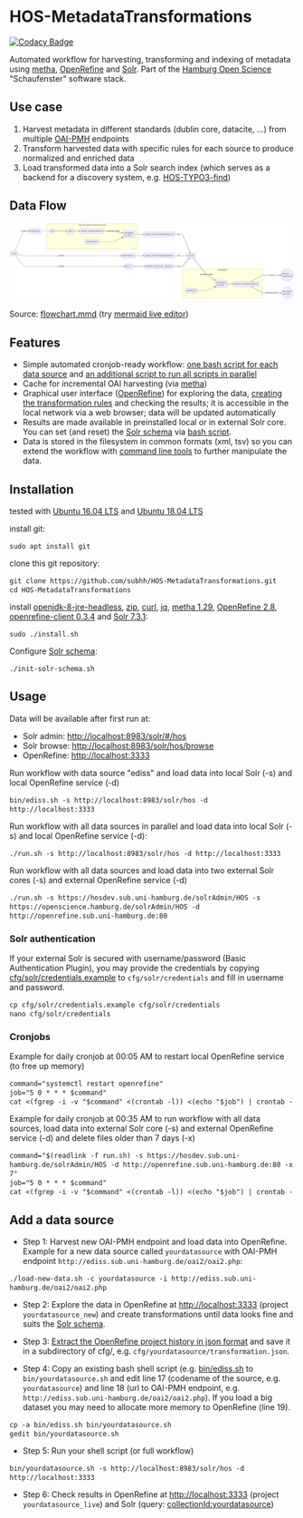 # HOS-MetadataTransformations

[![Codacy Badge](https://api.codacy.com/project/badge/Grade/6d9c8171289f424b903d22682663bb6d)](https://www.codacy.com/app/felixlohmeier/HOS-MetadataTransformations?utm_source=github.com&amp;utm_medium=referral&amp;utm_content=subhh/HOS-MetadataTransformations&amp;utm_campaign=Badge_Grade)

Automated workflow for harvesting, transforming and indexing of metadata using [metha](https://github.com/miku/metha), [OpenRefine](http://openrefine.org/) and [Solr](http://lucene.apache.org/solr/). Part of the [Hamburg Open Science](http://www.hamburg.de/openscience) "Schaufenster" software stack.

## Use case

1. Harvest metadata in different standards (dublin core, datacite, ...) from multiple [OAI-PMH](https://www.openarchives.org/pmh/) endpoints
2. Transform harvested data with specific rules for each source to produce normalized and enriched data
3. Load transformed data into a Solr search index (which serves as a backend for a discovery system, e.g. [HOS-TYPO3-find](https://github.com/subhh/HOS-TYPO3-find))

## Data Flow

[![mermaid flowchart](flowchart.png)](https://github.com/subhh/HOS-MetadataTransformations/raw/master/flowchart.png)

Source: [flowchart.mmd](flowchart.mmd) (try [mermaid live editor](https://mermaidjs.github.io/mermaid-live-editor/))

## Features

* Simple automated cronjob-ready workflow: [one bash script for each data source](bin) and [an additional script to run all scripts in parallel](run.sh)
* Cache for incremental OAI harvesting (via [metha](https://github.com/miku/metha))
* Graphical user interface ([OpenRefine](http://openrefine.org/)) for exploring the data,  [creating the transformation rules](http://kb.refinepro.com/2012/06/google-refine-json-and-my-notepad-or.html) and checking the results; it is accessible in the local network via a web browser; data will be updated automatically
* Results are made available in preinstalled local or in external Solr core. You can set (and reset) the [Solr schema](cfg/solr) via [bash script](init-solr-schema.sh).
* Data is stored in the filesystem in common formats (xml, tsv) so you can extend the workflow with [command line tools](http://jorol.de/2016-ELAG-Bootcamp/slides/) to further manipulate the data.

## Installation

tested with [Ubuntu 16.04 LTS](http://releases.ubuntu.com/16.04/) and [Ubuntu 18.04 LTS](http://releases.ubuntu.com/18.04/)

install git:

```
sudo apt install git
```

clone this git repository:

```
git clone https://github.com/subhh/HOS-MetadataTransformations.git
cd HOS-MetadataTransformations
```

install [openjdk-8-jre-headless](https://packages.ubuntu.com/search?keywords=openjdk-8-jre-headless), [zip](https://packages.ubuntu.com/search?keywords=zip), [curl](https://curl.haxx.se/), [jq](https://stedolan.github.io/jq/), [metha 1.29](https://github.com/miku/metha), [OpenRefine 2.8](http://openrefine.org/), [openrefine-client 0.3.4](https://github.com/opencultureconsulting/openrefine-client) and [Solr 7.3.1](http://lucene.apache.org/solr/):

```
sudo ./install.sh
```

Configure [Solr schema](cfg/solr):

```
./init-solr-schema.sh
```

## Usage

Data will be available after first run at:

* Solr admin: <http://localhost:8983/solr/#/hos>
* Solr browse: <http://localhost:8983/solr/hos/browse>
* OpenRefine: <http://localhost:3333>

Run workflow with data source "ediss" and load data into local Solr (-s) and local OpenRefine service (-d)

```
bin/ediss.sh -s http://localhost:8983/solr/hos -d http://localhost:3333
```

Run workflow with all data sources in parallel and load data into local Solr (-s) and local OpenRefine service (-d):

```
./run.sh -s http://localhost:8983/solr/hos -d http://localhost:3333
```

Run workflow with all data sources and load data into two external Solr cores (-s) and external OpenRefine service (-d)

```
./run.sh -s https://hosdev.sub.uni-hamburg.de/solrAdmin/HOS -s https://openscience.hamburg.de/solrAdmin/HOS -d http://openrefine.sub.uni-hamburg.de:80
```

### Solr authentication

If your external Solr is secured with username/password (Basic Authentication Plugin), you may provide the credentials by copying [cfg/solr/credentials.example](cfg/solr/credentials.example) to `cfg/solr/credentials` and fill in username and password.

```
cp cfg/solr/credentials.example cfg/solr/credentials
nano cfg/solr/credentials
```

### Cronjobs

Example for daily cronjob at 00:05 AM to restart local OpenRefine service (to free up memory)

```
command="systemctl restart openrefine"
job="5 0 * * * $command"
cat <(fgrep -i -v "$command" <(crontab -l)) <(echo "$job") | crontab -
```

Example for daily cronjob at 00:35 AM to run workflow with all data sources, load data into external Solr core (-s) and external OpenRefine service (-d) and delete files older than 7 days (-x)

```
command="$(readlink -f run.sh) -s https://hosdev.sub.uni-hamburg.de/solrAdmin/HOS -d http://openrefine.sub.uni-hamburg.de:80 -x 7"
job="5 0 * * * $command"
cat <(fgrep -i -v "$command" <(crontab -l)) <(echo "$job") | crontab -
```

## Add a data source

* Step 1: Harvest new OAI-PMH endpoint and load data into OpenRefine. Example for a new data source called `yourdatasource` with OAI-PMH endpoint `http://ediss.sub.uni-hamburg.de/oai2/oai2.php`:

```
./load-new-data.sh -c yourdatasource -i http://ediss.sub.uni-hamburg.de/oai2/oai2.php
```

* Step 2: Explore the data in OpenRefine at <http://localhost:3333> (project `yourdatasource_new`) and create transformations until data looks fine and suits the [Solr schema](cfg/solr).

* Step 3: [Extract the OpenRefine project history in json format](http://kb.refinepro.com/2012/06/google-refine-json-and-my-notepad-or.html) and save it in a subdirectory of cfg/, e.g. `cfg/yourdatasource/transformation.json`.

* Step 4: Copy an existing bash shell script (e.g. [bin/ediss.sh](bin/ediss.sh) to `bin/yourdatasource.sh` and edit line 17 (codename of the source, e.g. `yourdatasource`) and line 18 (url to OAI-PMH endpoint, e.g. `http://ediss.sub.uni-hamburg.de/oai2/oai2.php`). If you load a big dataset you may need to allocate more memory to OpenRefine (line 19).

```
cp -a bin/ediss.sh bin/yourdatasource.sh
gedit bin/yourdatasource.sh
```

* Step 5: Run your shell script (or full workflow)

```
bin/yourdatasource.sh -s http://localhost:8983/solr/hos -d http://localhost:3333
```

* Step 6: Check results in OpenRefine at <http://localhost:3333> (project `yourdatasource_live`) and Solr (query: [collectionId:yourdatasource](http://localhost:8983/solr/hos/browse?q=collectionId%3Ayourdatasource))
